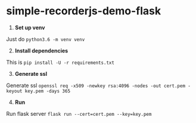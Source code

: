 # simple-recorderjs-demo-flask

1. **Set up venv**

Just do `python3.6 -m venv venv`

2. **Install dependencies**

This is `pip install -U -r requirements.txt`

3. **Generate ssl**

Generate ssl `openssl req -x509 -newkey rsa:4096 -nodes -out cert.pem -keyout key.pem -days 365`

4. **Run**

Run flask server `flask run --cert=cert.pem --key=key.pem`
